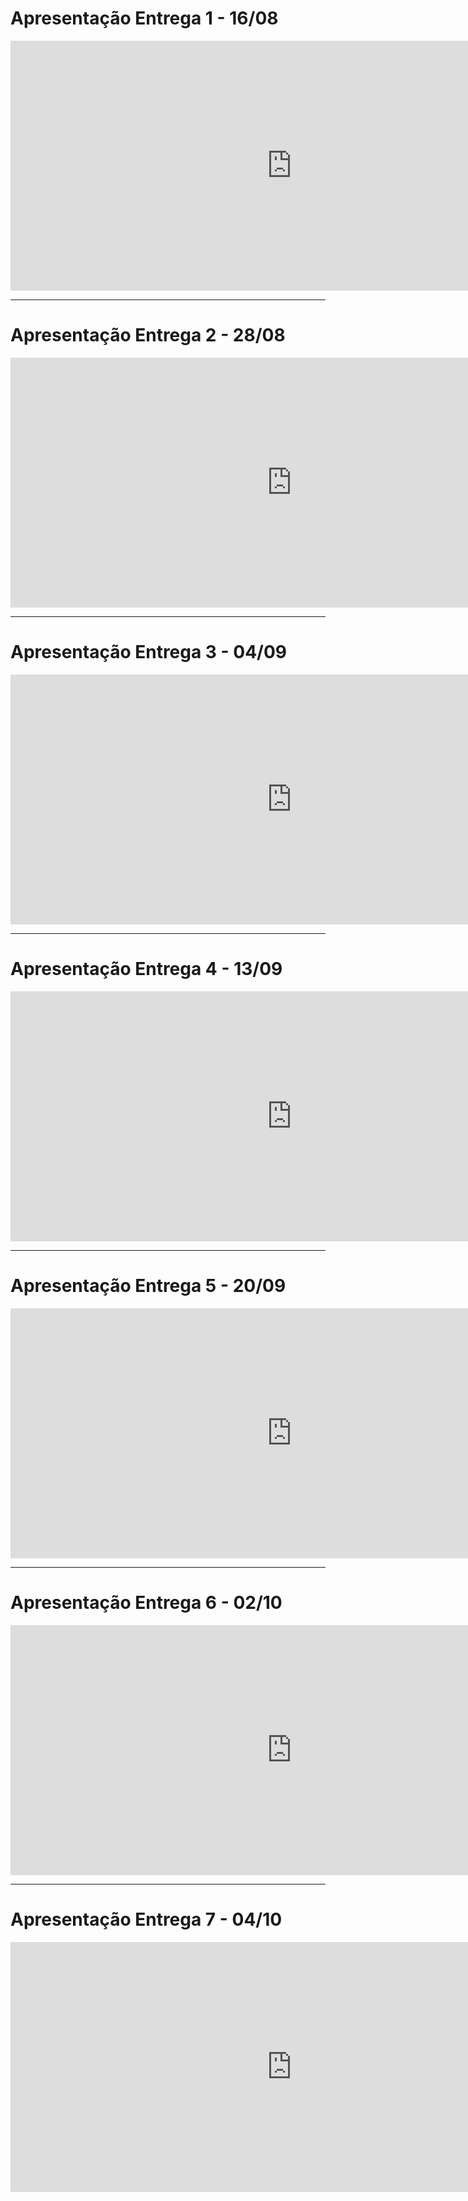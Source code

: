 # Apresentação Entrega 1 - 16/08
<iframe width="900" height="400" src="https://www.youtube.com/embed/hyyGsW1n-vs" title="YouTube video player" frameborder="0" allow="accelerometer; autoplay; clipboard-write; encrypted-media; gyroscope; picture-in-picture" allowfullscreen></iframe>

---

# Apresentação Entrega 2 - 28/08
<iframe width="900" height="400" src="https://www.youtube.com/embed/VDGAoyBFmrs" title="YouTube video player" frameborder="0" allow="accelerometer; autoplay; clipboard-write; encrypted-media; gyroscope; picture-in-picture" allowfullscreen></iframe>

---

# Apresentação Entrega 3 - 04/09
<iframe width="900" height="400" src="https://www.youtube.com/embed/01Kf_FgTMzQ" title="YouTube video player" frameborder="0" allow="accelerometer; autoplay; clipboard-write; encrypted-media; gyroscope; picture-in-picture" allowfullscreen></iframe>

---

# Apresentação Entrega 4 - 13/09
<iframe width="900" height="400" src="https://www.youtube.com/embed/UpycGUsc9oc" title="YouTube video player" frameborder="0" allow="accelerometer; autoplay; clipboard-write; encrypted-media; gyroscope; picture-in-picture" allowfullscreen></iframe>

---

# Apresentação Entrega 5 - 20/09

<iframe width="900" height="400" src="https://www.youtube.com/embed/Cnb_p5zUbH4" title="YouTube video player" frameborder="0" allow="accelerometer; autoplay; clipboard-write; encrypted-media; gyroscope; picture-in-picture" allowfullscreen></iframe>

---

# Apresentação Entrega 6 - 02/10

<iframe width="900" height="400" src="https://www.youtube.com/embed/ZvsGeoISJPo" title="YouTube video player" frameborder="0" allow="accelerometer; autoplay; clipboard-write; encrypted-media; gyroscope; picture-in-picture" allowfullscreen></iframe>

---

# Apresentação Entrega 7 - 04/10

<iframe width="900" height="400" src="https://www.youtube.com/embed/bHi_TfB-c6w" title="YouTube video player" frameborder="0" allow="accelerometer; autoplay; clipboard-write; encrypted-media; gyroscope; picture-in-picture" allowfullscreen></iframe>